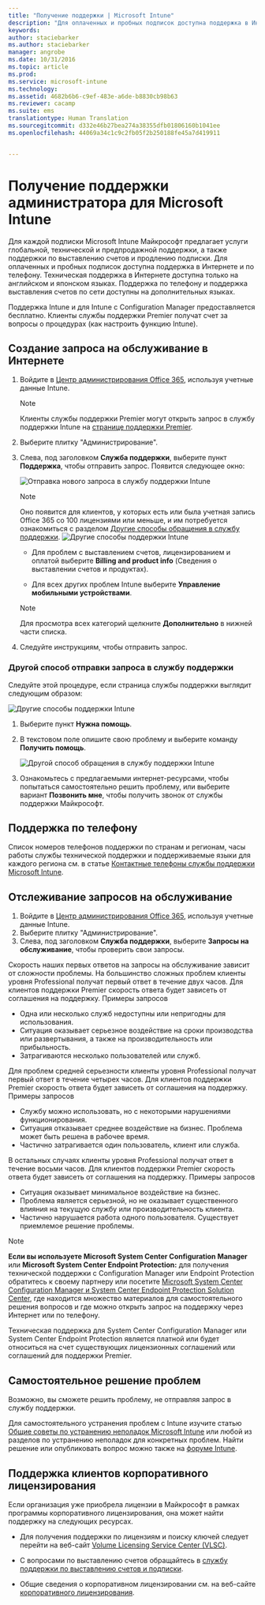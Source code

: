 ```yaml
---
title: "Получение поддержки | Microsoft Intune"
description: "Для оплаченных и пробных подписок доступна поддержка в Интернете и по телефону."
keywords: 
author: staciebarker
ms.author: staciebarker
manager: angrobe
ms.date: 10/31/2016
ms.topic: article
ms.prod: 
ms.service: microsoft-intune
ms.technology: 
ms.assetid: 4682b6b6-c9ef-483e-a6de-b8830cb98b63
ms.reviewer: cacamp
ms.suite: ems
translationtype: Human Translation
ms.sourcegitcommit: d332e46b27bea274a38355dfb01806160b1041ee
ms.openlocfilehash: 44069a34c1c9c2fb05f2b250188fe45a7d419911


---
```


# <a name="how-to-get-admin-support-for-microsoft-intune"></a>Получение поддержки администратора для Microsoft Intune

Для каждой подписки Microsoft Intune Майкрософт предлагает услуги глобальной, технической и предпродажной поддержки, а также поддержки по выставлению счетов и продлению подписки. Для оплаченных и пробных подписок доступна поддержка в Интернете и по телефону. Техническая поддержка в Интернете доступна только на английском и японском языках. Поддержка по телефону и поддержка выставления счетов по сети доступны на дополнительных языках.

Поддержка Intune и для Intune с Configuration Manager предоставляется бесплатно. Клиенты службы поддержки Premier получат счет за вопросы о процедурах (как настроить функцию Intune).

## <a name="create-an-online-service-request"></a>Создание запроса на обслуживание в Интернете

1.  Войдите в [Центр администрирования Office 365](https://portal.office.com), используя учетные данные Intune. 
    >[!NOTE]
    >
    >Клиенты службы поддержки Premier могут открыть запрос в службу поддержки Intune на [странице поддержки Premier](https://support.microsoft.com/en-us/premier/contacts).

2.  Выберите плитку "Администрирование".
3.  Слева, под заголовком **Служба поддержки**, выберите пункт **Поддержка**, чтобы отправить запрос. Появится следующее окно:

    ![Отправка нового запроса в службу поддержки Intune](../media/suport-open-ticket.png)

    >[!NOTE]
    >
    >  Оно появится для клиентов, у которых есть или была учетная запись Office 365 со 100 лицензиями или меньше, и им потребуется ознакомиться с разделом [Другие способы обращения в службу поддержки](#alternate-method-to-open-a-support-ticket).
    > ![Другие способы поддержки Intune](../media/alternate-support-ui.png)

    -   Для проблем с выставлением счетов, лицензированием и оплатой выберите **Billing and product info** (Сведения о выставлении счетов и продуктах).

    -   Для всех других проблем Intune выберите **Управление мобильными устройствами**.

    > [!NOTE]
    > Для просмотра всех категорий щелкните **Дополнительно** в нижней части списка.

3.  Следуйте инструкциям, чтобы отправить запрос. 

### <a name="alternate-method-to-open-a-support-ticket"></a>Другой способ отправки запроса в службу поддержки

Следуйте этой процедуре, если страница службы поддержки выглядит следующим образом:

![Другие способы поддержки Intune](../media/alternate-support-ui.png)


1. Выберите пункт **Нужна помощь**.
2. В текстовом поле опишите свою проблему и выберите команду **Получить помощь**.

    ![Другой способ обращения в службу поддержки Intune](../media/support-need-help.png)

3. Ознакомьтесь с предлагаемыми интернет-ресурсами, чтобы попытаться самостоятельно решить проблему, или выберите вариант **Позвонить мне**, чтобы получить звонок от службы поддержки Майкрософт.

## <a name="support-by-phone"></a>Поддержка по телефону
Список номеров телефонов поддержки по странам и регионам, часы работы службы технической поддержки и поддерживаемые языки для каждого региона см. в статье [Контактные телефоны службы поддержки Microsoft Intune](contact-assisted-phone-support-for-microsoft-intune.md).

## <a name="track-your-service-requests"></a>Отслеживание запросов на обслуживание
1.  Войдите в [Центр администрирования Office 365](https://portal.office.com), используя учетные данные Intune. 
2.  Выберите плитку "Администрирование".
3.  Слева, под заголовком **Служба поддержки**, выберите **Запросы на обслуживание**, чтобы проверить свои запросы. 

Скорость наших первых ответов на запросы на обслуживание зависит от сложности проблемы. На большинство сложных проблем клиенты уровня Professional получат первый ответ в течение двух часов. Для клиентов поддержки Premier скорость ответа будет зависеть от соглашения на поддержку. Примеры запросов

- Одна или несколько служб недоступны или непригодны для использования. 
- Ситуация оказывает серьезное воздействие на сроки производства или развертывания, а также на производительность или прибыльность. 
- Затрагиваются несколько пользователей или служб.

Для проблем средней серьезности клиенты уровня Professional получат первый ответ в течение четырех часов. Для клиентов поддержки Premier скорость ответа будет зависеть от соглашения на поддержку.  Примеры запросов

- Службу можно использовать, но с некоторыми нарушениями функционирования. 
- Ситуация отказывает среднее воздействие на бизнес. Проблема может быть решена в рабочее время. 
- Частично затрагивается один пользователь, клиент или служба.

В остальных случаях клиенты уровня Professional получат ответ в течение восьми часов. Для клиентов поддержки Premier скорость ответа будет зависеть от соглашения на поддержку.  Примеры запросов

- Ситуация оказывает минимальное воздействие на бизнес. 
- Проблема является серьезной, но не оказывает существенного влияния на текущую службу или производительность клиента. 
- Частично нарушается работа одного пользователя. Существует приемлемое решение проблемы.

> [!NOTE]
> **Если вы используете Microsoft System Center Configuration Manager** или **Microsoft System Center Endpoint Protection:** для получения технической поддержки с Configuration Manager или Endpoint Protection обратитесь к своему партнеру или посетите [Microsoft System Center Configuration Manager и System Center Endpoint Protection Solution Center](http://www.microsoft.com/en-us/server-cloud/products/system-center-2012-r2/resources.aspx), где находится множество материалов для самостоятельного решения вопросов и где можно открыть запрос на поддержку через Интернет или по телефону.
>
> Техническая поддержка для System Center Configuration Manager или System Center Endpoint Protection является платной или будет относиться на счет существующих лицензионных соглашений или соглашений для поддержки Premier.

## <a name="self-help"></a>Самостоятельное решение проблем

Возможно, вы сможете решить проблему, не отправляя запрос в службу поддержки.

Для самостоятельного устранения проблем с Intune изучите статью [Общие советы по устранению неполадок Microsoft Intune](general-troubleshooting-tips-for-microsoft-intune.md) или любой из разделов по устранению неполадок для конкретных проблем. Найти решение или опубликовать вопрос можно также на [форуме Intune](https://social.technet.microsoft.com/Forums/en-US/home?forum=microsoftintuneprod). 

## <a name="support-for-volume-licensing-customers"></a>Поддержка клиентов корпоративного лицензирования
Если организация уже приобрела лицензии в Майкрософт в рамках программы корпоративного лицензирования, она может найти поддержку на следующих ресурсах.

-   Для получения поддержки по лицензиям и поиску ключей следует перейти на веб-сайт [Volume Licensing Service Center (VLSC)](http://go.microsoft.com/fwlink/p/?LinkID=282016).

-   С вопросами по выставлению счетов обращайтесь в [службу поддержки по выставлению счетов и подписки](http://support.microsoft.com/oas/default.aspx?prid=15371).

-   Общие сведения о корпоративном лицензировании см. на веб-сайте [корпоративного лицензирования](http://go.microsoft.com/fwlink/p/?LinkID=282015).



<!--HONumber=Nov16_HO1-->


